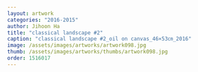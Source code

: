```yaml
---
layout: artwork
categories: "2016-2015"
author: Jihoon Ha
title: "classical landscape #2"
caption: "classical landscape #2_oil on canvas_46×53㎝_2016"
image: /assets/images/artworks/artwork098.jpg
thumb: /assets/images/artworks/thumbs/artwork098.jpg
order: 1516017
---
```

